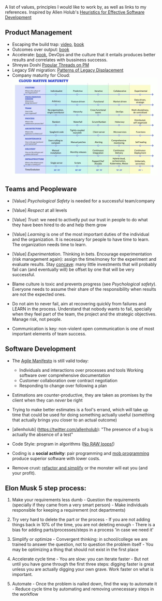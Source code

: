 A list of values, principles I would like to work by, as well as links to my references. Inspired by Allen Holub's [Heuristics for Effective Software Development](https://holub.com/heuristics-for-effective-software-development-a-continuously-evolving-list/)

## Product Management
- Escaping the build trap: [video](https://www.youtube.com/watch?v=DmJXpI7OJuY), [book](https://www.goodreads.com/book/show/42611483-escaping-the-build-trap)
- Outcomes over output: [book](https://www.goodreads.com/book/show/45186993-outcomes-over-output)
- Accelerate: [book](https://itrevolution.com/book/accelerate/), DevOps and the culture that it entails produces better results and correlates with bussiness successs.
- Shreyas Doshi [Popular Threads on PM](https://twitter.com/shreyas/status/1303150374124048386)
- Legacy SW migration: [Patterns of Legacy Displacement](https://martinfowler.com/articles/patterns-legacy-displacement/)
- Company maturity for Cloud:
![Company Maturity for Cloud](images/cloud_ready_company_table.jpg)

## Teams and Peopleware
- [Value] *Psychological Safety* is needed for a successful team/company
- [Value] *Respect* at all levels 
- [Value] *Trust*: we need to activelly put our trust in people to do what they have been hired to do and help them grow
- [Value] *Learning* is one of the most important duties of the individual and the organization. It is necessary for people to have time to learn. The organization needs time to learn.
- [Value] *Experimentation*. Thinking in bets. Encourage experimentation (risk management again): assign the time/money for the experiment and evaluate results. Stay [concave](https://www.goodreads.com/book/show/13530973-antifragile): many little investments that will probably fail can (and eventually will) be offset by one that will be very successful.

- Blame culture is toxic and prevents progress (see _Psychological safety_). Everyone needs to assume their share of the responsibility when results are not the expected ones.
- Do not aim to never fail, aim at recovering quickly from failures and LEARN in the process. Understand that nobody wants to fail, specially when they feel part of the team, the project and the strategic objectives. Manage risk, not people.
- Communication is key: non-violent open communication is one of most important elements of team success.

## Software Development
- The [Agile Manifesto](https://agilemanifesto.org/) is still valid today:
  - Individuals and interactions over processes and tools Working software over comprehensive documentation
  - Customer collaboration over contract negotiation
  - Responding to change over following a plan

- Estimations are counter-productive, they are taken as promises by the client when they can *never* be right
- Trying to make better estimates is a fool's errand, which will take up time that could be used for doing something actually useful (something that actually brings you closer to an actual outcome)
- [allenholub] (https://twitter.com/allenholub): "The presence of a bug is actually the absence of a test"
- Code Style: program in algorithms ([No RAW loops!](https://www.youtube.com/watch?v=W2tWOdzgXHA))
- Coding is a **social activity**: pair programming and [mob programming](https://mobprogramming.org/mob-programming-basics/) produce superior software with lower costs.
- Remove crust: [refactor and simplify](https://martinfowler.com/articles/is-quality-worth-cost.html) or the monster will eat you (and your profit).

## Elon Musk 5 step process:

  1. Make your requirements less dumb
    - Question the requirements (specially if they came from a very smart person)
    - Make individuals responsible for keeping a requirement (not departments)

  2. Try very hard to delete the part or the process
    - If you are not adding things back in 10% of the time, you are not deleting enough
    - There is a bias for adding parts/processes/steps in a process 'in case we need it'

  3. Simplify or optimize
    - Convergent thinking: in school/college we are trained to answer the question, not to question the problem itself
    - You may be optimizing a thing that should not exist in the first place

  4. Accelerate cycle time
    - You are slow: you can iterate faster
    - But not until you have gone through the first three steps: digging faster is great unless you are actually digging your own grave. Work faster on what is important.

  5. Automate
    - Once the problem is nailed down, find the way to automate it
    - Reduce cycle time by automating and removing unnecessary steps in the workflow
